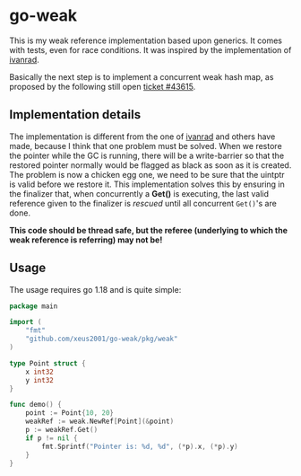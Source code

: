# go-weak

This is my weak reference implementation based upon generics. It comes with tests, even for race conditions. It was
inspired by the implementation of [ivanrad](https://github.com/ivanrad/go-weakref).

Basically the next step is to implement a concurrent weak hash map, as proposed by the following still open
[ticket #43615](https://github.com/golang/go/issues/43615).

## Implementation details

The implementation is different from the one of [ivanrad](https://github.com/ivanrad/go-weakref) and others have made,
because I think that one problem must be solved. When we restore the pointer while the GC is running, there will be a
write-barrier so that the restored pointer normally would be flagged as black as soon as it is created. The problem 
is now a chicken egg one, we need to be sure that the uintptr is valid before we restore it. This implementation solves 
this by ensuring in the finalizer that, when concurrently a **Get()** is executing, the last valid reference given
to the finalizer is _rescued_ until all concurrent `Get()`'s are done.

**This code should be thread safe, but the referee (underlying to which the weak reference is referring) may not be!**

## Usage

The usage requires go 1.18 and is quite simple:

```go
package main

import (
	"fmt"
	"github.com/xeus2001/go-weak/pkg/weak"
)

type Point struct {
	x int32
	y int32
}

func demo() {
	point := Point{10, 20}
	weakRef := weak.NewRef[Point](&point)
	p := weakRef.Get()
	if p != nil {
		fmt.Sprintf("Pointer is: %d, %d", (*p).x, (*p).y)
	}
}
```
